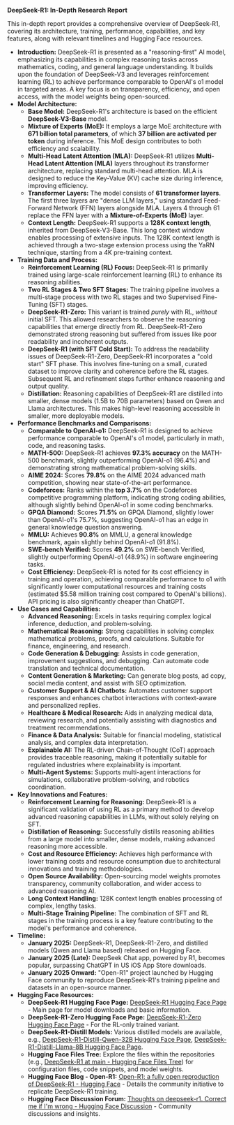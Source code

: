 

**DeepSeek-R1: In-Depth Research Report**

This in-depth report provides a comprehensive overview of DeepSeek-R1, covering its architecture, training, performance, capabilities, and key features, along with relevant timelines and Hugging Face resources.

* **Introduction:** DeepSeek-R1 is presented as a "reasoning-first" AI model, emphasizing its capabilities in complex reasoning tasks across mathematics, coding, and general language understanding. It builds upon the foundation of DeepSeek-V3 and leverages reinforcement learning (RL) to achieve performance comparable to OpenAI's o1 model in targeted areas. A key focus is on transparency, efficiency, and open access, with the model weights being open-sourced.  
* **Model Architecture:**  
  * **Base Model:** DeepSeek-R1's architecture is based on the efficient **DeepSeek-V3-Base** model.  
  * **Mixture of Experts (MoE):** It employs a large MoE architecture with **671 billion total parameters**, of which **37 billion are activated per token** during inference. This MoE design contributes to both efficiency and scalability.  
  * **Multi-Head Latent Attention (MLA):** DeepSeek-R1 utilizes **Multi-Head Latent Attention (MLA)** layers throughout its transformer architecture, replacing standard multi-head attention. MLA is designed to reduce the Key-Value (KV) cache size during inference, improving efficiency.  
  * **Transformer Layers:** The model consists of **61 transformer layers**. The first three layers are "dense LLM layers," using standard Feed-Forward Network (FFN) layers alongside MLA. Layers 4 through 61 replace the FFN layer with a **Mixture-of-Experts (MoE)** layer.  
  * **Context Length:** DeepSeek-R1 supports a **128K context length**, inherited from DeepSeek-V3-Base. This long context window enables processing of extensive inputs. The 128K context length is achieved through a two-stage extension process using the YaRN technique, starting from a 4K pre-training context.  
* **Training Data and Process:**  
  * **Reinforcement Learning (RL) Focus:** DeepSeek-R1 is primarily trained using large-scale reinforcement learning (RL) to enhance its reasoning abilities.  
  * **Two RL Stages & Two SFT Stages:** The training pipeline involves a multi-stage process with two RL stages and two Supervised Fine-Tuning (SFT) stages.  
  * **DeepSeek-R1-Zero:** This variant is trained *purely* with RL, *without* initial SFT. This allowed researchers to observe the reasoning capabilities that emerge directly from RL. DeepSeek-R1-Zero demonstrated strong reasoning but suffered from issues like poor readability and incoherent outputs.  
  * **DeepSeek-R1 (with SFT Cold Start):** To address the readability issues of DeepSeek-R1-Zero, DeepSeek-R1 incorporates a "cold start" SFT phase. This involves fine-tuning on a small, curated dataset to improve clarity and coherence before the RL stages. Subsequent RL and refinement steps further enhance reasoning and output quality.  
  * **Distillation:** Reasoning capabilities of DeepSeek-R1 are distilled into smaller, dense models (1.5B to 70B parameters) based on Qwen and Llama architectures. This makes high-level reasoning accessible in smaller, more deployable models.  
* **Performance Benchmarks and Comparisons:**  
  * **Comparable to OpenAI-o1:** DeepSeek-R1 is designed to achieve performance comparable to OpenAI's o1 model, particularly in math, code, and reasoning tasks.  
  * **MATH-500:** DeepSeek-R1 achieves **97.3% accuracy** on the MATH-500 benchmark, slightly outperforming OpenAI-o1 (96.4%) and demonstrating strong mathematical problem-solving skills.  
  * **AIME 2024:** Scores **79.8%** on the AIME 2024 advanced math competition, showing near state-of-the-art performance.  
  * **Codeforces:** Ranks within the **top 3.7%** on the Codeforces competitive programming platform, indicating strong coding abilities, although slightly behind OpenAI-o1 in some coding benchmarks.  
  * **GPQA Diamond:** Scores **71.5%** on GPQA Diamond, slightly lower than OpenAI-o1's 75.7%, suggesting OpenAI-o1 has an edge in general knowledge question answering.  
  * **MMLU:** Achieves **90.8%** on MMLU, a general knowledge benchmark, again slightly behind OpenAI-o1 (91.8%).  
  * **SWE-bench Verified:** Scores **49.2%** on SWE-bench Verified, slightly outperforming OpenAI-o1 (48.9%) in software engineering tasks.  
  * **Cost Efficiency:** DeepSeek-R1 is noted for its cost efficiency in training and operation, achieving comparable performance to o1 with significantly lower computational resources and training costs (estimated $5.58 million training cost compared to OpenAI's billions). API pricing is also significantly cheaper than ChatGPT.  
* **Use Cases and Capabilities:**  
  * **Advanced Reasoning:** Excels in tasks requiring complex logical inference, deduction, and problem-solving.  
  * **Mathematical Reasoning:** Strong capabilities in solving complex mathematical problems, proofs, and calculations. Suitable for finance, engineering, and research.  
  * **Code Generation & Debugging:** Assists in code generation, improvement suggestions, and debugging. Can automate code translation and technical documentation.  
  * **Content Generation & Marketing:** Can generate blog posts, ad copy, social media content, and assist with SEO optimization.  
  * **Customer Support & AI Chatbots:** Automates customer support responses and enhances chatbot interactions with context-aware and personalized replies.  
  * **Healthcare & Medical Research:** Aids in analyzing medical data, reviewing research, and potentially assisting with diagnostics and treatment recommendations.  
  * **Finance & Data Analysis:** Suitable for financial modeling, statistical analysis, and complex data interpretation.  
  * **Explainable AI:** The RL-driven Chain-of-Thought (CoT) approach provides traceable reasoning, making it potentially suitable for regulated industries where explainability is important.  
  * **Multi-Agent Systems:** Supports multi-agent interactions for simulations, collaborative problem-solving, and robotics coordination.  
* **Key Innovations and Features:**  
  * **Reinforcement Learning for Reasoning:** DeepSeek-R1 is a significant validation of using RL as a primary method to develop advanced reasoning capabilities in LLMs, without solely relying on SFT.  
  * **Distillation of Reasoning:** Successfully distills reasoning abilities from a large model into smaller, dense models, making advanced reasoning more accessible.  
  * **Cost and Resource Efficiency:** Achieves high performance with lower training costs and resource consumption due to architectural innovations and training methodologies.  
  * **Open Source Availability:** Open-sourcing model weights promotes transparency, community collaboration, and wider access to advanced reasoning AI.  
  * **Long Context Handling:** 128K context length enables processing of complex, lengthy tasks.  
  * **Multi-Stage Training Pipeline:** The combination of SFT and RL stages in the training process is a key feature contributing to the model's performance and coherence.  
* **Timeline:**  
  * **January 2025:** DeepSeek-R1, DeepSeek-R1-Zero, and distilled models (Qwen and Llama based) released on Hugging Face.  
  * **January 2025 (Late):** DeepSeek Chat app, powered by R1, becomes popular, surpassing ChatGPT in US iOS App Store downloads.  
  * **January 2025 Onward:** "Open-R1" project launched by Hugging Face community to reproduce DeepSeek-R1's training pipeline and datasets in an open-source manner.  
* **Hugging Face Resources:**  
  * **DeepSeek-R1 Hugging Face Page:** [DeepSeek-R1 Hugging Face Page](https://huggingface.co/deepseek-ai/DeepSeek-R1) \- Main page for model downloads and basic information.  
  * **DeepSeek-R1-Zero Hugging Face Page:** [DeepSeek-R1-Zero Hugging Face Page](https://www.google.com/url?sa=E&source=gmail&q=https://huggingface.co/deepseek-ai/DeepSeek-R1-Zero) \- For the RL-only trained variant.  
  * **DeepSeek-R1-Distill Models:** Various distilled models are available, e.g., [DeepSeek-R1-Distill-Qwen-32B Hugging Face Page](https://www.google.com/url?sa=E&source=gmail&q=https://huggingface.co/deepseek-ai/DeepSeek-R1-Distill-Qwen-32B), [DeepSeek-R1-Distill-Llama-8B Hugging Face Page](https://www.google.com/url?sa=E&source=gmail&q=https://huggingface.co/unsloth/DeepSeek-R1-Distill-Llama-8B).  
  * **Hugging Face Files Tree:** Explore the files within the repositories (e.g., [DeepSeek-R1 at main \- Hugging Face Files Tree](https://huggingface.co/deepseek-ai/DeepSeek-R1/tree/main)) for configuration files, code snippets, and model weights.  
  * **Hugging Face Blog \- Open-R1:** [Open-R1: a fully open reproduction of DeepSeek-R1 \- Hugging Face](https://huggingface.co/blog/open-r1) \- Details the community initiative to replicate DeepSeek-R1 training.  
  * **Hugging Face Discussion Forum:** [Thoughts on deepseek-r1. Correct me if I'm wrong \- Hugging Face Discussion](https://huggingface.co/deepseek-ai/DeepSeek-R1/discussions/69) \- Community discussions and insights.

